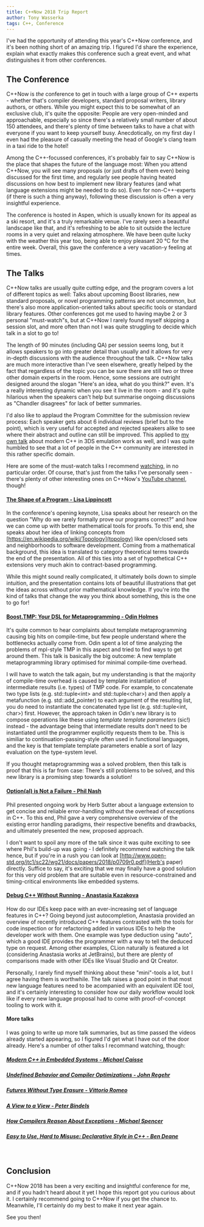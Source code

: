```yaml
---
title: C++Now 2018 Trip Report
author: Tony Wasserka
tags: C++, Conference
---
```


I've had the opportunity of attending this year's C++Now conference, and it's been nothing short of an amazing trip. I figured I'd share the experience, explain what exactly makes this conference such a great event, and what distinguishes it from other conferences.

<!--more-->

## The Conference

C++Now is *the* conference to get in touch with a large group of C++ experts - whether that's compiler developers, standard proposal writers, library authors, or others. While you might expect this to be somewhat of an exclusive club, it's quite the opposite: People are very open-minded and approachable, especially so since there's a relatively small number of about 150 attendees, and there's plenty of time between talks to have a chat with everyone if you want to keep yourself busy. Anecdotically, on my first day I even had the pleasure of casually meeting the head of Google's clang team in a taxi ride to the hotel!

Among the C++-focussed conferences, it's probably fair to say C++Now is the place that shapes the future of the language most: When you attend C++Now, you will see many proposals (or just drafts of them even) being discussed for the first time, and regularly see people having heated discussions on how best to implement new library features (and what language extensions might be needed to do so). Even for non-C++-experts (if there is such a thing anyway), following these discussion is often a very insightful experience.

The conference is hosted in Aspen, which is usually known for its appeal as a ski resort, and it's a truly remarkable venue. I've rarely seen a beautiful landscape like that, and it's refreshing to be able to sit outside the lecture rooms in a very quiet and relaxing atmosphere. We have been quite lucky with the weather this year too, being able to enjoy pleasant 20&nbsp;°C for the entire week. Overall, this gave the conference a very vacation-y feeling at times.

## The Talks

C++Now talks are usually quite cutting edge, and the program covers a lot of different topics as well: Talks about upcoming Boost libraries, new standard proposals, or novel programming patterns are not uncommon, but there's also more application-oriented talks about specific tools or standard library features. Other conferences got me used to having maybe 2 or 3 personal "must-watch"s, but at C++Now I rarely found myself skipping a session slot, and more often than not I was quite struggling to decide which talk in a slot to go to!

The length of 90 minutes (including QA) per session seems long, but it allows speakers to go into greater detail than usually and it allows for very in-depth discussions with the audience throughout the talk. C++Now talks are much more interactive than I've seen elsewhere, greatly helped by the fact that regardless of the topic you can be sure there are still two or three other domain experts in the room. Hence, some sessions are outright designed around the slogan "Here's an idea, what do you think?" even. It's a really interesting dynamic when you see it live in the room - and it's quite hilarious when the speakers can't help but summarise ongoing discussions as "Chandler disagrees" for lack of better summaries.

I'd also like to applaud the Program Committee for the submission review process: Each speaker gets about 6 individual reviews (brief but to the point), which is very useful for accepted and rejected speakers alike to see where their abstract and outline can still be improved. This applied to [my own talk](https://cppnow2018.sched.com/event/EC7A/generative-programming-in-action-emulating-the-3ds) about modern C++ in 3DS emulation work as well, and I was quite humbled to see that a lot of people in the C++ community are interested in this rather specific domain.

Here are some of the must-watch talks I recommend [watching](https://www.youtube.com/user/BoostCon/videos), in no particular order. Of course, that's just from the talks I've personally seen - there's plenty of other interesting ones on C++Now's [YouTube channel](https://www.youtube.com/user/BoostCon/videos), though!


#### [The Shape of a Program - Lisa Lippincott](https://cppnow2018.sched.com/event/ELaE/opening-keynote-the-shape-of-a-program)

In the conference's opening keynote, Lisa speaks about her research on the question "Why do we rarely formally prove our programs correct?" and how we can come up with better mathematical tools for proofs. To this end, she speaks about her idea of linking concepts from [https://en.wikipedia.org/wiki/Topology](topology) like open/closed sets and neighborhoods to software development. Coming from a mathematical background, this idea is translated to category theoretical terms towards the end of the presentation. All of this ties into a set of hypothetical C++ extensions very much akin to contract-based programming.

While this might sound really complicated, it ultimately boils down to simple intuition, and the presentation contains lots of beautiful illustrations that get the ideas across without prior mathematical knowledge. If you're into the kind of talks that change the way you think about something, this is the one to go for!

#### [Boost.TMP: Your DSL for Metaprogramming - Odin Holmes](https://cppnow2018.sched.com/event/EC7B/boosttmp-your-dsl-for-metaprogramming)

It's quite common to hear complaints about template metaprogramming causing big hits on compile-time, but few people understand where the bottlenecks actually come from. Odin spent a lot of time analyzing the problems of mpl-style TMP in this aspect and tried to find ways to get around them. This talk is basically the big outcome: A new template metaprogramming library optimised for minimal compile-time overhead.

I will have to watch the talk again, but my understanding is that the majority of compile-time overhead is caused by template instantiation of intermediate results (i.e. types) of TMP code. For example, to concatenate two type lists (e.g. std::tuple&lt;int&gt; and std::tuple&lt;char&gt;) and then apply a metafunction (e.g. std::add_pointer) to each argument of the resulting list, you do need to instantiate the concatenated type list (e.g. std::tuple&lt;int, char&gt;) first. However, the approach taken in Odin's new library is to compose operations like these using *template template parameters*&nbsp;(sic!) instead - the advantage being that intermediate results don't need to be instantiated until the programmer explicitly requests them to be.
This is similiar to continuation-passing-style often used in functional languages, and the key is that template template parameters enable a sort of lazy evaluation on the type-system level.

If you thought metaprogramming was a solved problem, then this talk is proof that this is far from case: There's still problems to be solved, and this new library is a promising step towards a solution!

#### [Option(al) is Not a Failure - Phil Nash](https://cppnow2018.sched.com/event/EC7P/optional-is-not-a-failure)

Phil presented ongoing work by Herb Sutter about a language extension to get concise and reliable error-handling without the overhead of exceptions in C++. To this end, Phil gave a very comprehensive overview of the existing error handling paradigms, their respective benefits and drawbacks, and ultimately presented the new, proposed approach.

I don't want to spoil any more of the talk since it was quite exciting to see where Phil's build-up was going - I definitely recommend watching the talk hence, but if you're in a rush you can look at [http://www.open-std.org/jtc1/sc22/wg21/docs/papers/2018/p0709r0.pdf](Herb's paper) directly. Suffice to say, it's exciting that we may finally have a good solution for this very old problem that are suitable even in resource-constrained and timing-critical environments like embedded systems.

#### [Debug C++ Without Running - Anastasia Kazakova](https://cppnow2018.sched.com/event/EC7g/debug-c-without-running)

How do our IDEs keep pace with an ever-increasing set of language features in C++? Going beyond just autocompletion, Anastasia provided an overview of recently introduced C++ features contrasted with the tools for code inspection or for refactoring added in various IDEs to help the developer work with them. One example was type deduction using "auto", which a good IDE provides the programmer with a way to tell the deduced type on request. Among other examples, CLion naturally is featured a lot (considering Anastasia works at JetBrains), but there are plenty of comparisons made with other IDEs like Visual Studio and Qt Creator.

Personally, I rarely find myself thinking about these "mini"-tools a lot, but I agree having them is worthwhile. The talk raises a good point in that most new language features need to be acompanied with an equivalent IDE tool, and it's certainly interesting to consider how our daily workflow would look like if every new language proposal had to come with proof-of-concept tooling to work with it.

#### More talks

I was going to write up more talk summaries, but as time passed the videos already started appearing, so I figured I'd get what I have out of the door already. Here's a number of other talks I recommand watching, though:

##### [Modern C++ in Embedded Systems - Michael Caisse](https://cppnow2018.sched.com/event/EC7s/modern-c-in-embedded-systems)
##### [Undefined Behavior and Compiler Optimizations - John Regehr](https://cppnow2018.sched.com/event/ELaF/closing-keynote-undefined-behavior-and-compiler-optimizations)
##### [Futures Without Type Erasure - Vittorio Romeo](https://cppnow2018.sched.com/event/EC76/futures-without-type-erasure)
##### [A View to a View - Peter Bindels](https://cppnow2018.sched.com/event/EC7h/a-view-to-a-view)
##### [How Compilers Reason About Exceptions - Michael Spencer](https://cppnow2018.sched.com/event/EC7V/how-compilers-reason-about-exceptions)
##### [Easy to Use, Hard to Misuse: Declarative Style in C++ - Ben Deane](https://cppnow2018.sched.com/event/EC7i/easy-to-use-hard-to-misuse-declarative-style-in-c)
&nbsp;

## Conclusion

C++Now 2018 has been a very exciting and insightful conference for me, and if you hadn't heard about it yet I hope this report got you curious about it. I certainly recommend going to C++Now if you get the chance to. Meanwhile, I'll certainly do my best to make it next year again.

See you then!
